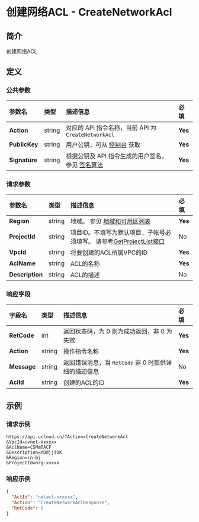 # 创建网络ACL - CreateNetworkAcl

## 简介

创建网络ACL









## 定义

### 公共参数

| 参数名 | 类型 | 描述信息 | 必填 |
|:---|:---|:---|:---|
| **Action**     | string  | 对应的 API 指令名称，当前 API 为 `CreateNetworkAcl`                        | **Yes** |
| **PublicKey**  | string  | 用户公钥，可从 [控制台](https://console.ucloud.cn/uapi/apikey) 获取                                             | **Yes** |
| **Signature**  | string  | 根据公钥及 API 指令生成的用户签名，参见 [签名算法](api/summary/signature.md)  | **Yes** |

### 请求参数

| 参数名 | 类型 | 描述信息 | 必填 |
|:---|:---|:---|:---|
| **Region** | string | 地域。 参见 [地域和可用区列表](api/summary/regionlist) |**Yes**|
| **ProjectId** | string | 项目ID。不填写为默认项目，子帐号必须填写。 请参考[GetProjectList接口](api/summary/get_project_list) |No|
| **VpcId** | string | 将要创建的ACL所属VPC的ID |**Yes**|
| **AclName** | string | ACL的名称 |**Yes**|
| **Description** | string | ACL的描述 |No|

### 响应字段

| 字段名 | 类型 | 描述信息 | 必填 |
|:---|:---|:---|:---|
| **RetCode** | int | 返回状态码，为 0 则为成功返回，非 0 为失败 |**Yes**|
| **Action** | string | 操作指令名称 |**Yes**|
| **Message** | string | 返回错误消息，当 `RetCode` 非 0 时提供详细的描述信息 |No|
| **AclId** | string | 创建的ACL的ID |**Yes**|




## 示例

### 请求示例
    
```
https://api.ucloud.cn/?Action=CreateNetworkAcl
&VpcId=uvnet-xxxxxx
&AclName=CSMmTACF
&Description=YDdjjiUK
&Region=cn-bj
&ProjectId=org-xxxxx
```

### 响应示例
    
```json
{
  "AclId": "netacl-xxxxxx",
  "Action": "CreateNetworkAclResponse",
  "RetCode": 0
}
```





